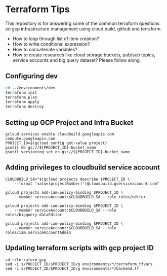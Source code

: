 # Terraform Tips
This repository is for answering some of the common terraform questions on gcp infrastructure management using cloud build, github and terraform.
 - How to loop through list of item creation?
 - How to write conditional expression?
 - How to concatenate variables?
 - How to create resources like cloud storage buckets, pub/sub topics, service accounts and big query dataset?
Please follow along.


## Configuring **dev**
```bash
cd ../environments/dev
terraform init
terraform plan
terraform apply
terraform destroy
```
## Setting up GCP Project and Infra Bucket

```
gcloud services enable cloudbuild.googleapis.com compute.googleapis.com
PROJECT_ID=$(gcloud config get-value project)
gsutil mb gs://${PROJECT_ID}-bucket_name
gsutil versioning set on gs://${PROJECT_ID}-bucket_name
```

## Adding privileges to cloudbuild service account

```
CLOUDBUILD_SA="$(gcloud projects describe $PROJECT_ID \
    --format 'value(projectNumber)')@cloudbuild.gserviceaccount.com"
    
gcloud projects add-iam-policy-binding $PROJECT_ID \
    --member serviceAccount:$CLOUDBUILD_SA --role roles/editor
    
gcloud projects add-iam-policy-binding $PROJECT_ID \
    --member serviceAccount:$CLOUDBUILD_SA --role roles/bigquery.dataEditor
    
gcloud projects add-iam-policy-binding $PROJECT_ID \
    --member serviceAccount:$CLOUDBUILD_SA --role roles/iam.serviceAccountAdmin
```

## Updating terraform scripts with gcp project ID

```
cd ~/terraform-gcp
sed -i s/PROJECT_ID/$PROJECT_ID/g environments/*/terraform.tfvars
sed -i s/PROJECT_ID/$PROJECT_ID/g environments/*/backend.tf
```
